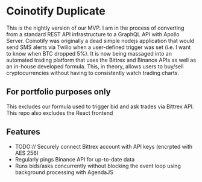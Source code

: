 # Coinotify Duplicate

This is the nightly version of our MVP. I am in the process of converting from a standard REST API infrastructure to a GraphQL API with Apollo Server. Coinotify was originally a dead simple nodejs application that would send SMS alerts via Twilio when a user-defined trigger was set (i.e. I want to know when BTC dropped 5%). It is now being massaged into an automated trading platform that uses the Bittrex and Binance APIs as well as an in-house developed formula. This, in theory, allows users to buy/sell cryptocurrencies without having to consistently watch trading charts.

## For portfolio purposes only

This excludes our formula used to trigger bid and ask trades via Bittrex API. This repo also excludes the React frontend

## Features

- TODO:// Securely connect Bittrex account with API keys (encrpted with AES 256)
- Regularly pings Binance API for up-to-date data
- Runs bids/asks concurrently without blocking the event loop using background processing with AgendaJS
